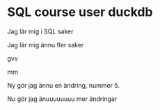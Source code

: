 # SQL course user duckdb

Jag lär mig i SQL saker

Jag lär mig ännu fler saker

gvv

mm

Ny gör jag ännu en ändring, nummer 5. 

Nu gör jag änuuuuuuuu  mer ändringar
